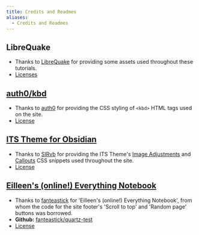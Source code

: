 ```yaml
---
title: Credits and Readmes
aliases:
  - Credits and Readmes
---
```


## LibreQuake

- Thanks to [LibreQuake](https://github.com/MissLavender-LQ/LibreQuake) for providing some assets used throughout these tutorials.
- [Licenses](obsidian://open?vault=S3%20Vault&file=MWModWiki%2Fcontent%2FCredits%20%26%20Readmes%2FLibreQuake%2FREADME)

## [auth0/kbd](https://github.com/auth0/kbd)

- Thanks to [auth0](https://github.com/auth0) for providing the CSS styling of `<kbd>` HTML tags used on the site.
- [License](https://github.com/auth0/kbd/blob/gh-pages/LICENSE)

## [ITS Theme for Obsidian](https://publish.obsidian.md/slrvb-docs/ITS+Theme/ITS+Theme)

- Thanks to [SIRvb](https://github.com/SlRvb) for providing the ITS Theme's [Image Adjustments](https://github.com/SlRvb/Obsidian--ITS-Theme/blob/main/Snippets/S%20-%20Images%20Adjustments.css) and [Callouts](https://github.com/SlRvb/Obsidian--ITS-Theme/blob/main/Snippets/S%20-%20Callouts.css) CSS snippets used throughout the site.
- [License](https://github.com/SlRvb/Obsidian--ITS-Theme/blob/main/LICENSE)

## [Eilleen's (online!) Everything Notebook](https://quartz.eilleeenz.com/)

- Thanks to [fanteastick](https://github.com/fanteastick) for 'Eilleen's (online!) Everything Notebook', from whom the code for the site footer's 'Scroll to top' and 'Random page' buttons was borrowed. 
- **Github:** [fanteastick/quartz-test](https://github.com/fanteastick/quartz-test)
- [License](https://github.com/fanteastick/quartz-test/blob/v4/LICENSE.txt)